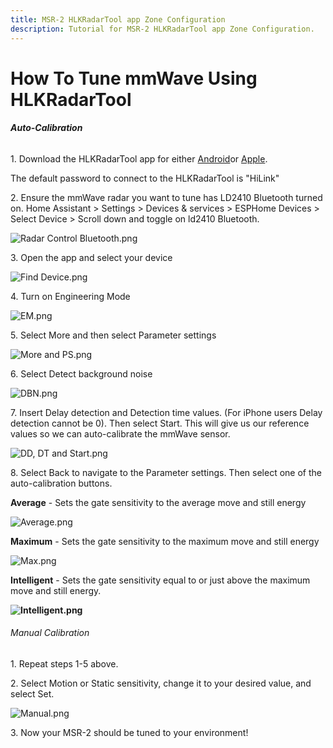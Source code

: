 ```yaml
---
title: MSR-2 HLKRadarTool app Zone Configuration
description: Tutorial for MSR-2 HLKRadarTool app Zone Configuration.
---
```

# How To Tune mmWave Using HLKRadarTool

###### **Auto-Calibration**

1\. Download the HLKRadarTool app for either [Android](https://play.google.com/store/apps/details?id=com.hlk.hlkradartool&amp;hl=en_US%E2%89%B7=US)or [Apple](https://apps.apple.com/us/app/hlkradartool/id1638651152).

The default password to connect to the HLKRadarTool is "HiLink"

2\. Ensure the mmWave radar you want to tune has LD2410 Bluetooth turned on. Home Assistant &gt; Settings &gt; Devices & services &gt; ESPHome Devices &gt; Select Device &gt; Scroll down and toggle on ld2410 Bluetooth.

![Radar Control Bluetooth.png](assets/msr-2-mmwave-hlk-pic-1.png)

3\. Open the app and select your device

![Find Device.png](../assets/find-device.png)

4\. Turn on Engineering Mode

![EM.png](../assets/em.png)

5\. Select More and then select Parameter settings

![More and PS.png](../assets/more-and-ps.png)

6\. Select Detect background noise

![DBN.png](../assets/dbn.png)

7\. Insert Delay detection and Detection time values. (For iPhone users Delay detection cannot be 0). Then select Start. This will give us our reference values so we can auto-calibrate the mmWave sensor.

![DD, DT and Start.png](../assets/dd-dt-and-start.png)

8\. Select Back to navigate to the Parameter settings. Then select one of the auto-calibration buttons.

**Average** - Sets the gate sensitivity to the average move and still energy

![Average.png](../assets/average.png)

**Maximum** - Sets the gate sensitivity to the maximum move and still energy

![Max.png](../assets/max.png)

**Intelligent** \- Sets the gate sensitivity equal to or just above the maximum move and still energy.

**![Intelligent.png](../assets/intelligent.png)**

###### Manual Calibration

1\. Repeat steps 1-5 above.

2\. Select Motion or Static sensitivity, change it to your desired value, and select Set.

![Manual.png](../assets/manual.png)

3\. Now your MSR-2 should be tuned to your environment!